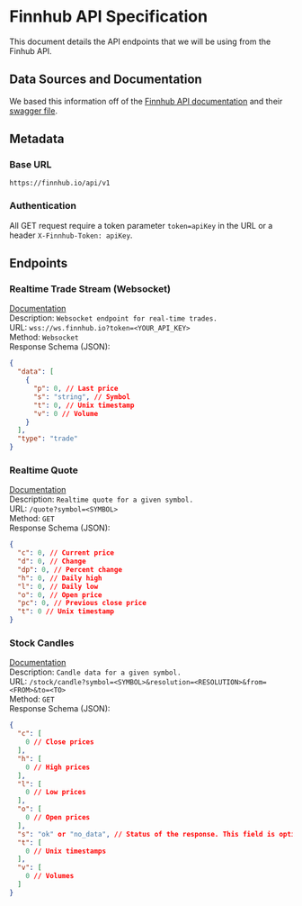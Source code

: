 # Finnhub API Specification
This document details the API endpoints that we will be using from the Finhub API.

## Data Sources and Documentation
We based this information off of the [Finnhub API documentation](https://finnhub.io/docs/api) and their [swagger file](https://finnhub.io/api/v1/swagger.json).

## Metadata
### Base URL
`https://finnhub.io/api/v1`

### Authentication
All GET request require a token parameter `token=apiKey` in the URL or a header `X-Finnhub-Token: apiKey`.

## Endpoints
### Realtime Trade Stream (Websocket)
[Documentation](https://finnhub.io/docs/api/websocket-trades) \
Description: `Websocket endpoint for real-time trades.` \
URL: `wss://ws.finnhub.io?token=<YOUR_API_KEY>` \
Method: `Websocket` \
Response Schema (JSON):
```json
{
  "data": [
    {
      "p": 0, // Last price
      "s": "string", // Symbol
      "t": 0, // Unix timestamp
      "v": 0 // Volume
    }
  ],
  "type": "trade"
}
```

### Realtime Quote
[Documentation](https://finnhub.io/docs/api/quote) \
Description: `Realtime quote for a given symbol.` \
URL: `/quote?symbol=<SYMBOL>` \
Method: `GET` \
Response Schema (JSON):
```json
{
  "c": 0, // Current price
  "d": 0, // Change
  "dp": 0, // Percent change
  "h": 0, // Daily high
  "l": 0, // Daily low
  "o": 0, // Open price
  "pc": 0, // Previous close price
  "t": 0 // Unix timestamp
}
```

### Stock Candles
[Documentation](https://finnhub.io/docs/api/stock-candles) \
Description: `Candle data for a given symbol.` \
URL: `/stock/candle?symbol=<SYMBOL>&resolution=<RESOLUTION>&from=<FROM>&to=<TO>` \
Method: `GET` \
Response Schema (JSON):
```json
{
  "c": [
    0 // Close prices
  ],
  "h": [
    0 // High prices
  ],
  "l": [
    0 // Low prices
  ],
  "o": [
    0 // Open prices
  ],
  "s": "ok" or "no_data", // Status of the response. This field is optional but it is recommended to check it to make sure the data is good.
  "t": [
    0 // Unix timestamps
  ],
  "v": [
    0 // Volumes
  ]
}
```
